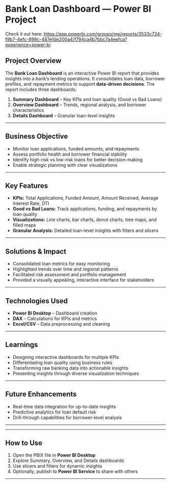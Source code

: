 # Bank Loan Dashboard — Power BI Project
Check it out here: https://app.powerbi.com/groups/me/reports/3533c724-f9b7-4efc-999c-487e1de200a4/f794ca4b7bbc7a4eefca?experience=power-bi

## Project Overview
The **Bank Loan Dashboard** is an interactive Power BI report that provides insights into a bank’s lending operations. It consolidates loan data, borrower profiles, and repayment metrics to support **data-driven decisions**. The report includes three dashboards:  

1. **Summary Dashboard** – Key KPIs and loan quality (Good vs Bad Loans)  
2. **Overview Dashboard** – Trends, regional analysis, and borrower characteristics  
3. **Details Dashboard** – Granular loan-level insights  

---

## Business Objective
- Monitor loan applications, funded amounts, and repayments  
- Assess portfolio health and borrower financial stability  
- Identify high-risk vs low-risk loans for better decision-making  
- Enable strategic planning with clear visualizations  

---

## Key Features
- **KPIs:** Total Applications, Funded Amount, Amount Received, Average Interest Rate, DTI  
- **Good vs Bad Loans:** Track applications, funding, and repayments by loan quality  
- **Visualizations:** Line charts, bar charts, donut charts, tree maps, and filled maps  
- **Granular Analysis:** Detailed loan-level insights with filters and slicers  

---

## Solutions & Impact
- Consolidated loan metrics for easy monitoring  
- Highlighted trends over time and regional patterns  
- Facilitated risk assessment and portfolio management  
- Provided a visually appealing, interactive interface for stakeholders  

---

## Technologies Used
- **Power BI Desktop** – Dashboard creation  
- **DAX** – Calculations for KPIs and metrics  
- **Excel/CSV** – Data preprocessing and cleaning  

---

## Learnings
- Designing interactive dashboards for multiple KPIs  
- Differentiating loan quality using business rules  
- Transforming raw banking data into actionable insights  
- Presenting insights through diverse visualization techniques  

---

## Future Enhancements
- Real-time data integration for up-to-date insights  
- Predictive analytics for loan default risk  
- Drill-through capabilities for borrower-level analysis  

---


---

## How to Use
1. Open the PBIX file in **Power BI Desktop**  
2. Explore Summary, Overview, and Details dashboards  
3. Use slicers and filters for dynamic insights  
4. Optionally, publish to **Power BI Service** to share with others  

---

